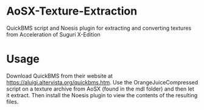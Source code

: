 # AoSX-Texture-Extraction
QuickBMS script and Noesis plugin for extracting and converting textures from Acceleration of Suguri X-Edition

# Usage
Download QuickBMS from their website at https://aluigi.altervista.org/quickbms.htm. Use the OrangeJuiceCompressed script on a texture archive from AoSX (found in the mdl folder) and then let it extract. Then install the Noesis plugin to view the contents of the resulting files.
